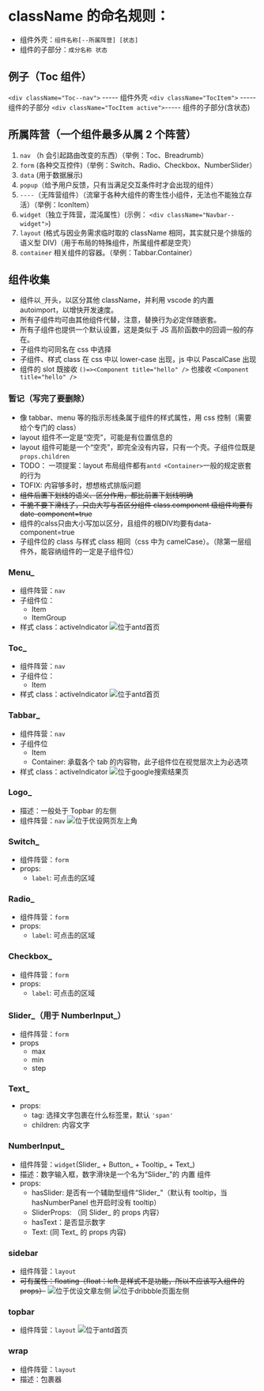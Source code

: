 # className 的命名规则：

- 组件外壳：`组件名称[--所属阵营] [状态]`
- 组件的子部分：`成分名称 状态`

## 例子（Toc 组件）

`<div className="Toc--nav">` ----- 组件外壳
`<div className="TocItem">` ----- 组件的子部分
`<div className="TocItem active">`----- 组件的子部分(含状态)

## 所属阵营（一个组件最多从属 2 个阵营）

1. `nav` （h 会引起路由改变的东西）（举例：Toc、Breadrumb）
2. `form` (各种交互控件)（举例：Switch、Radio、Checkbox、NumberSlider）
3. `data` (用于数据展示)
4. `popup`（给予用户反馈，只有当满足交互条件时才会出现的组件）
5. `----`（无阵营组件）（流窜于各种大组件的寄生性小组件，无法也不能独立存活）（举例：IconItem）
6. `widget`（独立于阵营，混沌属性）(示例： `<div className="Navbar--widget">`)
7. `layout` (格式与因业务需求临时取的 className 相同，其实就只是个排版的语义型 DIV)（用于布局的特殊组件，所属组件都是空壳）
8. `container` 相关组件的容器。（举例：Tabbar.Container）

## 组件收集

- 组件以`_`开头，以区分其他 className，并利用 vscode 的内置 autoimport，以增快开发速度。
- 所有子组件均可由其他组件代替，注意，替换行为必定伴随嵌套。
- 所有子组件也提供一个默认设置，这是类似于 JS 高阶函数中的回调一般的存在。
- 子组件均可同名在 css 中选择
- 子组件、样式 class 在 css 中以 lower-case 出现，js 中以 PascalCase 出现
- 组件的 slot 既接收 `()=><Component title="hello" />` 也接收 `<Component title="hello" />`

### 暂记（写完了要删除）

- 像 tabbar、menu 等的指示形线条属于组件的样式属性，用 css 控制（需要给个专门的 class）
- layout 组件不一定是“空壳”，可能是有位置信息的
- layout 组件可能是一个“空壳”，即完全没有内容，只有一个壳。子组件位既是 `props.children`
- TODO： 一项提案：layout 布局组件都有`antd <Container>`一般的规定嵌套的行为
- TOFIX: 内容够多时，想想格式排版问题
- ~~组件后置下划线的语义、区分作用，都比前置下划线明确~~
- ~~干脆不要下滑线了，只由大写与否区分组件 class.component 级组件均要有 date-component=true~~
- 组件的calss只由大小写加以区分，且组件的根DIV均要有data-component=true
- 子组件位的 class 与样式 class 相同（css 中为 camelCase）。（除第一层组件外，能容纳组件的一定是子组件位）

### Menu\_

- 组件阵营：`nav`
- 子组件位：
  - Item
  - ItemGroup
- 样式 class：activeIndicator
  ![位于antd首页](antd-menu.png)

### Toc\_

- 组件阵营：`nav`
- 子组件位：
  - Item
- 样式 class：activeIndicator
  ![位于antd首页](antd-toc.png)

### Tabbar\_

- 组件阵营：`nav`
- 子组件位
  - Item
  - Container: 承载各个 tab 的内容物，此子组件位在视觉层次上为必选项
- 样式 class：activeIndicator
  ![位于google搜索结果页](google-tabbar.png)

### Logo\_

- 描述：一般处于 Topbar 的左侧
- 组件阵营：`nav`
  ![位于优设网页左上角](uisdc-logo.png)

### Switch\_

- 组件阵营：`form`
- props:
  - `label`: 可点击的区域

### Radio\_

- 组件阵营：`form`
- props:
  - `label`: 可点击的区域

### Checkbox\_

- 组件阵营：`form`
- props:
  - `label`: 可点击的区域

### Slider\_（用于 NumberInput\_）

- 组件阵营：`form`
- props
  - max
  - min
  - step

### Text\_

- props:
  - tag: 选择文字包裹在什么标签里，默认 `'span'`
  - children: 内容文字

### NumberInput\_

- 组件阵营：`widget`(Slider\_ + Button\_ + Tooltip\_ + Text\_)
- 描述：数字输入框，数字滑块是一个名为“Slider\_”的 内置 组件
- props:
  - hasSlider: 是否有一个辅助型组件“Slider\_"（默认有 tooltip，当 hasNumberPanel 也开启时没有 tooltip）
  - SliderProps: （同 Slider\_ 的 props 内容）
  - hasText：是否显示数字
  - Text: (同 Text\_ 的 props 内容)

### sidebar

- 组件阵营：`layout`
- ~~可有属性：floating（float：left 是样式不是功能，所以不应该写入组件的 props）~~
  ![位于优设文章左侧](uisdc-sidebar.png)
  ![位于dribbble页面左侧](dribbble-floating-sidebar.png)

### topbar

- 组件阵营：`layout`
  ![位于antd首页](antd-Topbar.png)

### wrap

- 组件阵营：`layout`
- 描述：包裹器
